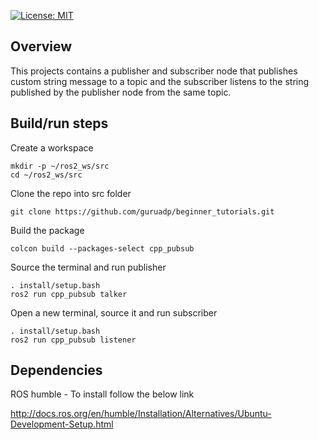 [![License: MIT](https://img.shields.io/badge/License-MIT-green.svg)](https://opensource.org/licenses/MIT)
## Overview

This projects contains a publisher and subscriber node that publishes custom string message to a topic and the subscriber listens to the string published by the publisher node from the same topic.

## Build/run steps

Create a workspace 

```
mkdir -p ~/ros2_ws/src
cd ~/ros2_ws/src
```
Clone the repo into src folder
```
git clone https://github.com/guruadp/beginner_tutorials.git
```
Build the package
```
colcon build --packages-select cpp_pubsub
```
Source the terminal and run publisher

```
. install/setup.bash
ros2 run cpp_pubsub talker
```

Open a new terminal, source it and run subscriber

```
. install/setup.bash
ros2 run cpp_pubsub listener
```


## Dependencies

ROS humble - To install follow the below link

http://docs.ros.org/en/humble/Installation/Alternatives/Ubuntu-Development-Setup.html
